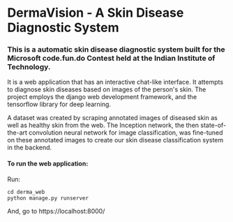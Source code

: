 # DermaVision - A Skin Disease Diagnostic System

### This is a automatic skin disease diagnostic system built for the Microsoft code.fun.do Contest held at the Indian Institute of Technology.

It is a web application that has an interactive chat-like interface.
It attempts to diagnose skin diseases based on images of the person's skin.
The project employs the django web development framework, and the tensorflow library for deep learning. 

A dataset was created by scraping annotated images of diseased skin as well as healthy skin from the web. 
The Inception network, the then state-of-the-art convolution neural network for image classification, was fine-tuned on these annotated images to create our skin disease classification system in the backend. 


#### To run the web application:
Run:
```
cd derma_web
python manage.py runserver
```
And, go to https://localhost:8000/

